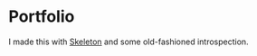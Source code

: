 # Portfolio
I made this with [Skeleton](http://getskeleton.com/) and some old-fashioned introspection.
